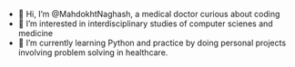 - 👋 Hi, I’m @MahdokhtNaghash, a medical doctor curious about coding
- 👀 I’m interested in interdisciplinary studies of computer scienes and medicine
- 🌱 I’m currently learning Python and practice by doing personal projects involving problem solving in healthcare.

<!---
MahdokhtNaghash/MahdokhtNaghash is a ✨ special ✨ repository because its `README.md` (this file) appears on your GitHub profile.
You can click the Preview link to take a look at your changes.
--->
